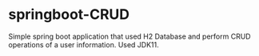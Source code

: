 # springboot-CRUD
Simple spring boot application that used H2 Database and perform CRUD operations of a user information. Used JDK11.
